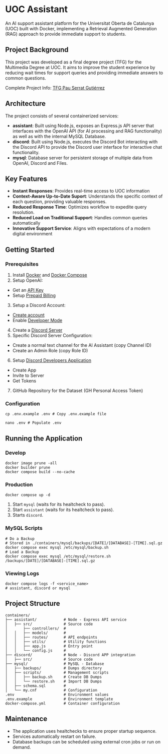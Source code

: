 # UOC Assistant
An AI support assistant platform for the Universitat Oberta de Catalunya (UOC) built with Docker, implementing a Retrieval Augmented Generation (RAG) approach to provide immediate support to students.

## Project Background
This project was developed as a final degree project (TFG) for the Multimedia Degree at UOC. It aims to improve the student experience by reducing wait times for support queries and providing immediate answers to common questions.

Complete Project Info: [TFG Pau Serrat Gutiérrez]()

## Architecture
The project consists of several containerized services:
- **assistant**: Built using Node.js, exposes an Express.js API server that interfaces with the OpenAI API (for AI processing and RAG functionality) as well as with the internal MySQL Database.
- **discord**: Built using Node.js, executes the Discord Bot interacting with the Discord API to provide the Discord user interface for interactive chat functionality.
- **mysql**: Database server for persistent storage of multiple data from OpenAI, Discord and Files.

## Key Features
- **Instant Responses**: Provides real-time access to UOC information
- **Context-Aware Up-to-Date Suport**: Understands the specific context of each question, providing valuable responses.
- **Reduced Response Time**: Optimizes workflow to expedite query resolution.
- **Reduced Load on Traditional Support**: Handles common queries automatically
- **Innovative Support Service**: Aligns with expectations of a modern digital environment

## Getting Started
### Prerequisites
1. Install [Docker](https://docs.docker.com/engine/install/) and [Docker Compose](https://docs.docker.com/compose/install/)
2. Setup OpenAI:
- Get an [API Key](https://help.openai.com/en/articles/4936850-where-do-i-find-my-openai-api-key)
- Setup [Prepaid Billing](https://help.openai.com/en/articles/8264644-how-can-i-set-up-prepaid-billing)
3. Setup a Discord Account:
- [Create account](https://support.discord.com/hc/en-us/articles/360033931551)
- Enable [Developer Mode](https://help.mee6.xyz/support/solutions/articles/101000482629)
4. Create a [Discord Server](https://support.discord.com/hc/en-us/articles/204849977)
5. Specific Discord Server Configuration:
- Create a normal text channel for the AI Assistant (copy Channel ID)
- Create an Admin Role (copy Role ID)
6. Setup [Discord Developers Application](https://discord.com/developers/applications)
- Create App
- Invite to Server
- Get Tokens
7. GitHub Repository for the Dataset (GH Personal Access Token)

### Configuration
```
cp .env.example .env # Copy .env.example file
```
```
nano .env # Populate .env
```

## Running the Application
### Develop
```
docker image prune -all
docker builder prune
docker compose build --no-cache
```

### Production
`docker compose up -d`
1. Start `mysql` (waits for its healtcheck to pass).
2. Start `assistant` (waits for its healtcheck to pass).
3. Starts `discord`.

### MySQL Scripts
```
# Do a Backup
# Stored in ./containers/mysql/backups/[DATE]/[DATABASE]-[TIME].sql.gz
docker compose exec mysql /etc/mysql/backup.sh
# Load a Backup
docker compose exec mysql /etc/mysql/restore.sh /backups/[DATE]/[DATABASE]-[TIME].sql.gz
```

### Viewing Logs
```
docker compose logs -f <service_name>
# assistant, discord or mysql
```

## Project Structure
```
containers/
├── assistant/            # Node - Express API service
│   ├── src/              # Source code
│       ├── controllers/  #
│   │   ├── models/       #
│   │   ├── routes/       # API endpoints
│   │   ├── utils/        # Utility functions
│   │   ├── app.js        # Entry point
│   │   └── config.js     #
├── discord/              # Node - Discord APP integration
│   ├── src/              # Source code
├── mysql/                # MySQL - Database
│   ├── backups/          # Dumps directory
│   ├── scripts/          # Management scripts
│   │   ├── backup.sh     # Create DB Dumps
│   │   └── restore.sh    # Import DB Dumps
│   ├── schema.sql        #
│   └── my.cnf            # Configuration
.env                      # Environment values
.env.example              # Environment template
docker-compose.yml        # Container configuration
```

## Maintenance
- The application uses healtchecks to ensure proper startup sequence.
- Services automatically restart on failure.
- Database backups can be scheduled using external cron jobs or run on demand.